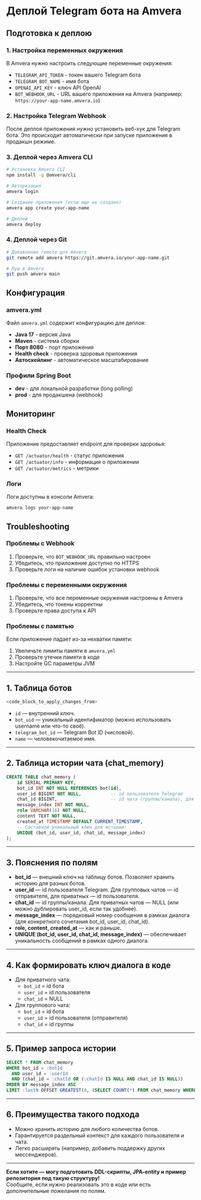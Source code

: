 # Деплой Telegram бота на Amvera

## Подготовка к деплою

### 1. Настройка переменных окружения

В Amvera нужно настроить следующие переменные окружения:

- `TELEGRAM_API_TOKEN` - токен вашего Telegram бота
- `TELEGRAM_BOT_NAME` - имя бота
- `OPENAI_API_KEY` - ключ API OpenAI
- `BOT_WEBHOOK_URL` - URL вашего приложения на Amvera (например: `https://your-app-name.amvera.io`)

### 2. Настройка Telegram Webhook

После деплоя приложения нужно установить веб-хук для Telegram бота. 
Это происходит автоматически при запуске приложения в продакшн режиме.

### 3. Деплой через Amvera CLI

```bash
# Установка Amvera CLI
npm install -g @amvera/cli

# Авторизация
amvera login

# Создание приложения (если еще не создано)
amvera app create your-app-name

# Деплой
amvera deploy
```

### 4. Деплой через Git

```bash
# Добавление remote для Amvera
git remote add amvera https://git.amvera.io/your-app-name.git

# Пуш в Amvera
git push amvera main
```

## Конфигурация

### amvera.yml

Файл `amvera.yml` содержит конфигурацию для деплоя:

- **Java 17** - версия Java
- **Maven** - система сборки
- **Порт 8080** - порт приложения
- **Health check** - проверка здоровья приложения
- **Автоскейлинг** - автоматическое масштабирование

### Профили Spring Boot

- **dev** - для локальной разработки (long polling)
- **prod** - для продакшена (webhook)

## Мониторинг

### Health Check

Приложение предоставляет endpoint для проверки здоровья:
- `GET /actuator/health` - статус приложения
- `GET /actuator/info` - информация о приложении
- `GET /actuator/metrics` - метрики

### Логи

Логи доступны в консоли Amvera:
```bash
amvera logs your-app-name
```

## Troubleshooting

### Проблемы с Webhook

1. Проверьте, что `BOT_WEBHOOK_URL` правильно настроен
2. Убедитесь, что приложение доступно по HTTPS
3. Проверьте логи на наличие ошибок установки webhook

### Проблемы с переменными окружения

1. Проверьте, что все переменные окружения настроены в Amvera
2. Убедитесь, что токены корректны
3. Проверьте права доступа к API

### Проблемы с памятью

Если приложение падает из-за нехватки памяти:
1. Увеличьте лимиты памяти в `amvera.yml`
2. Проверьте утечки памяти в коде
3. Настройте GC параметры JVM 

---

## 1. **Таблица ботов**

```sql
<code_block_to_apply_changes_from>
```
- `id` — внутренний ключ.
- `bot_uid` — уникальный идентификатор (можно использовать username или что-то своё).
- `telegram_bot_id` — Telegram Bot ID (числовой).
- `name` — человекочитаемое имя.

---

## 2. **Таблица истории чата (chat_memory)**

```sql
CREATE TABLE chat_memory (
    id SERIAL PRIMARY KEY,
    bot_id INT NOT NULL REFERENCES bot(id),
    user_id BIGINT NOT NULL,           -- id пользователя Telegram
    chat_id BIGINT,                    -- id чата (группы/канала), для приватных чатов — NULL
    message_index INT NOT NULL,
    role VARCHAR(16) NOT NULL,
    content TEXT NOT NULL,
    created_at TIMESTAMP DEFAULT CURRENT_TIMESTAMP,
    -- Составной уникальный ключ для истории:
    UNIQUE (bot_id, user_id, chat_id, message_index)
);
```

---

## 3. **Пояснения по полям**

- **bot_id** — внешний ключ на таблицу ботов. Позволяет хранить историю для разных ботов.
- **user_id** — id пользователя Telegram. Для групповых чатов — id отправителя, для приватных — id пользователя.
- **chat_id** — id группы/канала. Для приватных чатов — NULL (или можно дублировать user_id, если так удобнее).
- **message_index** — порядковый номер сообщения в рамках диалога (для конкретного сочетания bot_id, user_id, chat_id).
- **role, content, created_at** — как и раньше.
- **UNIQUE (bot_id, user_id, chat_id, message_index)** — обеспечивает уникальность сообщений в рамках одного диалога.

---

## 4. **Как формировать ключ диалога в коде**

- Для приватного чата:  
  - `bot_id` = id бота  
  - `user_id` = id пользователя  
  - `chat_id` = NULL  
- Для группового чата:  
  - `bot_id` = id бота  
  - `user_id` = id пользователя (отправителя)  
  - `chat_id` = id группы

---

## 5. **Пример запроса истории**

```sql
SELECT * FROM chat_memory
WHERE bot_id = :botId
  AND user_id = :userId
  AND (chat_id = :chatId OR (:chatId IS NULL AND chat_id IS NULL))
ORDER BY message_index ASC
LIMIT :lastN OFFSET GREATEST(0, (SELECT COUNT(*) FROM chat_memory WHERE ...) - :lastN)
```

---

## 6. **Преимущества такого подхода**

- Можно хранить историю для любого количества ботов.
- Гарантируется раздельный контекст для каждого пользователя и чата.
- Легко расширять (например, добавить поддержку других мессенджеров).

---

**Если хотите — могу подготовить DDL-скрипты, JPA-entity и пример репозитория под такую структуру!**  
Сообщите, если нужно реализовать это в коде или есть дополнительные пожелания по полям. 